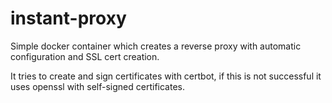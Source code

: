 # instant-proxy

Simple docker container which creates a reverse proxy with automatic configuration and SSL cert creation.

It tries to create and sign certificates with certbot, if this is not successful it uses openssl with self-signed certificates.
